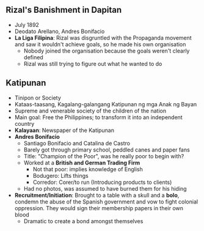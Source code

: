 

## Rizal's Banishment in Dapitan
* July 1892
* Deodato Arellano, Andres Bonifacio
* **La Liga Filipina**: Rizal was disgruntled with the Propaganda movement and saw it wouldn't achieve goals, so he made his own organisation
  * Nobody joined the organisation because the goals weren't clearly defined
  * Rizal was still trying to figure out what he wanted to do

## Katipunan
* Tinipon or Society
* Kataas-taasang, Kagalang-galangang Katipunan ng mga Anak ng Bayan
* Supreme and venerable society of the children of the nation
* Main goal: Free the Philippines; to transform it into an independent country
* **Kalayaan**: Newspaper of the Katipunan
* **Andres Bonifacio**
  * Santiago Bonifacio and Catalina de Castro
  * Barely got through primary school, peddled canes and paper fans
  * Title: "Champion of the Poor", was he really poor to begin with?
  * Worked at a **British and German Trading Firm** 
    * Not that poor: implies knowledge of English
    * Bodugero: Lifts things
    * Corredor: Corer/to run (Introducing products to clients)
  * Had no photos, was assumed to have burned them for his hiding
* **Recruitment/Initiation**: Brought to a table with a skull and a **bolo**, condemn the abuse of the Spanish government and vow to fight colonial oppression. They would sign their membership papers in their own blood
  * Dramatic to create a bond amongst themselves